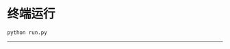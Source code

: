 # 终端运行

```shell
python run.py
```
**********************************************************************************************************************************************************************************************************************************************************************************************************************************************************************************************************************************************************************************************************************************************************************************************************************************************************************************